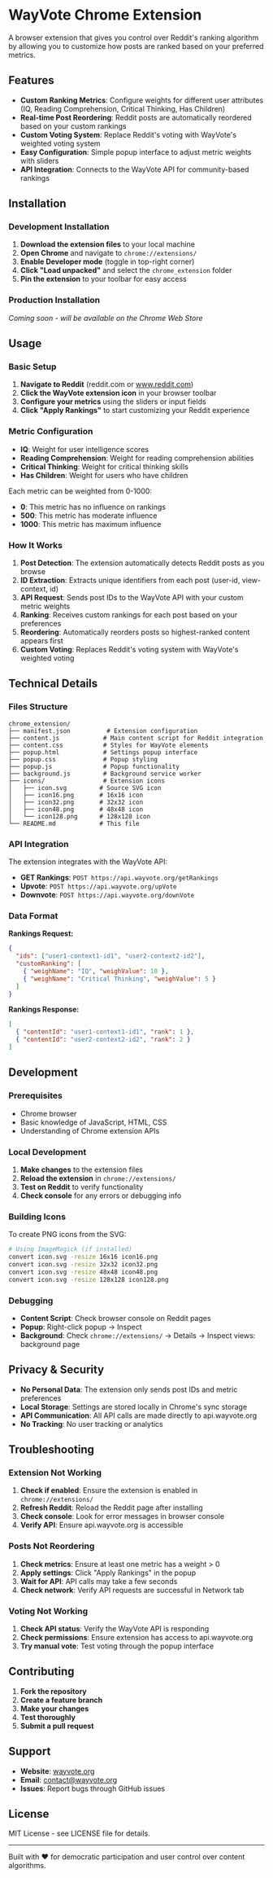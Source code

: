 # WayVote Chrome Extension

A browser extension that gives you control over Reddit's ranking algorithm by allowing you to customize how posts are ranked based on your preferred metrics.

## Features

- **Custom Ranking Metrics**: Configure weights for different user attributes (IQ, Reading Comprehension, Critical Thinking, Has Children)
- **Real-time Post Reordering**: Reddit posts are automatically reordered based on your custom rankings
- **Custom Voting System**: Replace Reddit's voting with WayVote's weighted voting system
- **Easy Configuration**: Simple popup interface to adjust metric weights with sliders
- **API Integration**: Connects to the WayVote API for community-based rankings

## Installation

### Development Installation

1. **Download the extension files** to your local machine
2. **Open Chrome** and navigate to `chrome://extensions/`
3. **Enable Developer mode** (toggle in top-right corner)
4. **Click "Load unpacked"** and select the `chrome_extension` folder
5. **Pin the extension** to your toolbar for easy access

### Production Installation

*Coming soon - will be available on the Chrome Web Store*

## Usage

### Basic Setup

1. **Navigate to Reddit** (reddit.com or www.reddit.com)
2. **Click the WayVote extension icon** in your browser toolbar
3. **Configure your metrics** using the sliders or input fields
4. **Click "Apply Rankings"** to start customizing your Reddit experience

### Metric Configuration

- **IQ**: Weight for user intelligence scores
- **Reading Comprehension**: Weight for reading comprehension abilities  
- **Critical Thinking**: Weight for critical thinking skills
- **Has Children**: Weight for users who have children

Each metric can be weighted from 0-1000:
- **0**: This metric has no influence on rankings
- **500**: This metric has moderate influence
- **1000**: This metric has maximum influence

### How It Works

1. **Post Detection**: The extension automatically detects Reddit posts as you browse
2. **ID Extraction**: Extracts unique identifiers from each post (user-id, view-context, id)
3. **API Request**: Sends post IDs to the WayVote API with your custom metric weights
4. **Ranking**: Receives custom rankings for each post based on your preferences
5. **Reordering**: Automatically reorders posts so highest-ranked content appears first
6. **Custom Voting**: Replaces Reddit's voting system with WayVote's weighted voting

## Technical Details

### Files Structure

```
chrome_extension/
├── manifest.json          # Extension configuration
├── content.js            # Main content script for Reddit integration
├── content.css           # Styles for WayVote elements
├── popup.html            # Settings popup interface
├── popup.css             # Popup styling
├── popup.js              # Popup functionality
├── background.js         # Background service worker
├── icons/                # Extension icons
│   ├── icon.svg         # Source SVG icon
│   ├── icon16.png       # 16x16 icon
│   ├── icon32.png       # 32x32 icon
│   ├── icon48.png       # 48x48 icon
│   └── icon128.png      # 128x128 icon
└── README.md            # This file
```

### API Integration

The extension integrates with the WayVote API:

- **GET Rankings**: `POST https://api.wayvote.org/getRankings`
- **Upvote**: `POST https://api.wayvote.org/upVote`
- **Downvote**: `POST https://api.wayvote.org/downVote`

### Data Format

**Rankings Request:**
```json
{
  "ids": ["user1-context1-id1", "user2-context2-id2"],
  "customRanking": [
    { "weighName": "IQ", "weighValue": 10 },
    { "weighName": "Critical Thinking", "weighValue": 5 }
  ]
}
```

**Rankings Response:**
```json
[
  { "contentId": "user1-context1-id1", "rank": 1 },
  { "contentId": "user2-context2-id2", "rank": 2 }
]
```

## Development

### Prerequisites

- Chrome browser
- Basic knowledge of JavaScript, HTML, CSS
- Understanding of Chrome extension APIs

### Local Development

1. **Make changes** to the extension files
2. **Reload the extension** in `chrome://extensions/`
3. **Test on Reddit** to verify functionality
4. **Check console** for any errors or debugging info

### Building Icons

To create PNG icons from the SVG:

```bash
# Using ImageMagick (if installed)
convert icon.svg -resize 16x16 icon16.png
convert icon.svg -resize 32x32 icon32.png
convert icon.svg -resize 48x48 icon48.png
convert icon.svg -resize 128x128 icon128.png
```

### Debugging

- **Content Script**: Check browser console on Reddit pages
- **Popup**: Right-click popup → Inspect
- **Background**: Check `chrome://extensions/` → Details → Inspect views: background page

## Privacy & Security

- **No Personal Data**: The extension only sends post IDs and metric preferences
- **Local Storage**: Settings are stored locally in Chrome's sync storage
- **API Communication**: All API calls are made directly to api.wayvote.org
- **No Tracking**: No user tracking or analytics

## Troubleshooting

### Extension Not Working

1. **Check if enabled**: Ensure the extension is enabled in `chrome://extensions/`
2. **Refresh Reddit**: Reload the Reddit page after installing
3. **Check console**: Look for error messages in browser console
4. **Verify API**: Ensure api.wayvote.org is accessible

### Posts Not Reordering

1. **Check metrics**: Ensure at least one metric has a weight > 0
2. **Apply settings**: Click "Apply Rankings" in the popup
3. **Wait for API**: API calls may take a few seconds
4. **Check network**: Verify API requests are successful in Network tab

### Voting Not Working

1. **Check API status**: Verify the WayVote API is responding
2. **Check permissions**: Ensure extension has access to api.wayvote.org
3. **Try manual vote**: Test voting through the popup interface

## Contributing

1. **Fork the repository**
2. **Create a feature branch**
3. **Make your changes**
4. **Test thoroughly**
5. **Submit a pull request**

## Support

- **Website**: [wayvote.org](https://wayvote.org)
- **Email**: contact@wayvote.org
- **Issues**: Report bugs through GitHub issues

## License

MIT License - see LICENSE file for details.

---

Built with ❤️ for democratic participation and user control over content algorithms.
